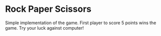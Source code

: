 # Rock Paper Scissors

Simple implementation of the game. First player to score 5 points wins the game. Try your luck against computer!
